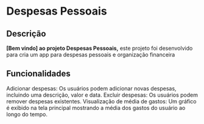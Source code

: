 # Despesas Pessoais

## Descrição

**[Bem vindo] ao projeto Despesas Pessoais,** este projeto foi desenvolvido para cria um app para despesas pessoais e organização financeira 

## Funcionalidades

Adicionar despesas: Os usuários podem adicionar novas despesas, incluindo uma descrição, valor e data.
Excluir despesas: Os usuários podem remover despesas existentes.
Visualização de média de gastos: Um gráfico é exibido na tela principal mostrando a média dos gastos do usuário ao longo do tempo.
